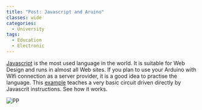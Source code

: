 ```yaml
---
title: "Post: Javascript and Aruino"
classes: wide
categories:
  - University
tags:
  - Education
  - Electronic
---
```


[Javascript](https://it.wikipedia.org/wiki/JavaScript) is the most used language in the world. It is suitable for Web Design and runs in almost all Web sites. If you plan to use your Arduino with WIfi connection as a server provider, it is a good idea to practise the language. This [example](https://dev.to/patik123/lets-program-the-arduino-with-javascript-3doj) teaches a very basic circuit driven directly by Javascrit instructions. See how it works.

![PP](https://res.cloudinary.com/practicaldev/image/fetch/s--djPPccT4--/c_limit%2Cf_auto%2Cfl_progressive%2Cq_auto%2Cw_880/https://dev-to-uploads.s3.amazonaws.com/uploads/articles/tf7kr02x6h4d9d74b33n.png)
